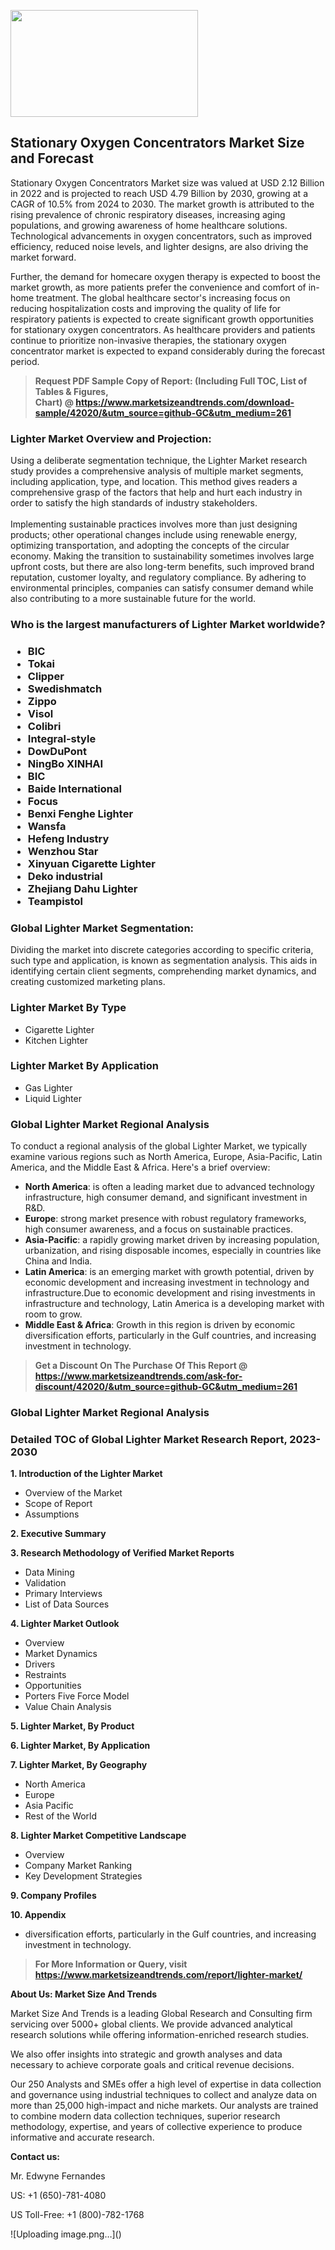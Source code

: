<p><img class="alignnone size-medium wp-image-20088" src="https://ffe5etoiles.com/wp-content/uploads/2024/12/MST1-300x171.png" alt="" width="300" height="171" /></p><h2>Stationary Oxygen Concentrators Market Size and Forecast</h2><p>Stationary Oxygen Concentrators Market size was valued at USD 2.12 Billion in 2022 and is projected to reach USD 4.79 Billion by 2030, growing at a CAGR of 10.5% from 2024 to 2030. The market growth is attributed to the rising prevalence of chronic respiratory diseases, increasing aging populations, and growing awareness of home healthcare solutions. Technological advancements in oxygen concentrators, such as improved efficiency, reduced noise levels, and lighter designs, are also driving the market forward.</p><p>Further, the demand for homecare oxygen therapy is expected to boost the market growth, as more patients prefer the convenience and comfort of in-home treatment. The global healthcare sector's increasing focus on reducing hospitalization costs and improving the quality of life for respiratory patients is expected to create significant growth opportunities for stationary oxygen concentrators. As healthcare providers and patients continue to prioritize non-invasive therapies, the stationary oxygen concentrator market is expected to expand considerably during the forecast period.</p></p><blockquote id="" class=""><strong>Request PDF Sample Copy of Report: (Including Full TOC, List of Tables &amp; Figures, Chart)&nbsp;@&nbsp;<strong><a href="https://www.marketsizeandtrends.com/download-sample/42020/&utm_source=github-GC&utm_medium=261" target="_blank">https://www.marketsizeandtrends.com/download-sample/42020/&utm_source=github-GC&utm_medium=261</a></strong></strong></blockquote><h3 id="" class="">Lighter Market&nbsp;Overview and Projection:</h3><p id="" class="">Using a deliberate segmentation technique, the Lighter Market research study provides a comprehensive analysis of multiple market segments, including application, type, and location. This method gives readers a comprehensive grasp of the factors that help and hurt each industry in order to satisfy the high standards of industry stakeholders. <br /> <br />Implementing sustainable practices involves more than just designing products; other operational changes include using renewable energy, optimizing transportation, and adopting the concepts of the circular economy. Making the transition to sustainability sometimes involves large upfront costs, but there are also long-term benefits, such improved brand reputation, customer loyalty, and regulatory compliance. By adhering to environmental principles, companies can satisfy consumer demand while also contributing to a more sustainable future for the world.</p><h3 id="" class="">Who is the largest manufacturers of&nbsp;Lighter Market worldwide?</h3><h3 class=""><p><ul><li>BIC </li><li> Tokai </li><li> Clipper </li><li> Swedishmatch </li><li> Zippo </li><li> Visol </li><li> Colibri </li><li> Integral-style </li><li> DowDuPont </li><li> NingBo XINHAI </li><li> BIC </li><li> Baide International </li><li> Focus </li><li> Benxi Fenghe Lighter </li><li> Wansfa </li><li> Hefeng Industry </li><li> Wenzhou Star </li><li> Xinyuan Cigarette Lighter </li><li> Deko industrial </li><li> Zhejiang Dahu Lighter </li><li> Teampistol</li></ul></p></h3><h3 id="" class="">Global&nbsp;Lighter Market Segmentation:</h3><p id="" class="">Dividing the market into discrete categories according to specific criteria, such type and application, is known as segmentation analysis. This aids in identifying certain client segments, comprehending market dynamics, and creating customized marketing plans.</p><h3 id="" class="">Lighter Market&nbsp;By Type</h3><p><p><ul><li>Cigarette Lighter </li><li> Kitchen Lighter</p></li></ul></p></p><h3 id="" class="">Lighter Market&nbsp;By Application</h3><p class=""><p><ul><li>Gas Lighter </li><li> Liquid Lighter</li></ul></p></p><h3 id="" class="">Global Lighter Market Regional Analysis</h3><p id="" class="">To conduct a regional analysis of the global Lighter Market, we typically examine various regions such as North America, Europe, Asia-Pacific, Latin America, and the Middle East &amp; Africa. Here's a brief overview:</p><ul><li><strong>North America</strong>: is often a leading market due to advanced technology infrastructure, high consumer demand, and significant investment in R&amp;D.</li><li><strong>Europe</strong>: strong market presence with robust regulatory frameworks, high consumer awareness, and a focus on sustainable practices.</li><li><strong>Asia-Pacific</strong>: a rapidly growing market driven by increasing population, urbanization, and rising disposable incomes, especially in countries like China and India.</li><li><strong>Latin America</strong>: is an emerging market with growth potential, driven by economic development and increasing investment in technology and infrastructure.Due to economic development and rising investments in infrastructure and technology, Latin America is a developing market with room to grow.</li><li><strong>Middle East &amp; Africa</strong>: Growth in this region is driven by economic diversification efforts, particularly in the Gulf countries, and increasing investment in technology.</li></ul><blockquote id="" class=""><strong>Get a Discount On The Purchase Of This Report @ <strong><a href="https://www.marketsizeandtrends.com/ask-for-discount/42020/&utm_source=github-GC&utm_medium=261" target="_blank">https://www.marketsizeandtrends.com/ask-for-discount/42020/&utm_source=github-GC&utm_medium=261</a></strong></strong></blockquote><h3 id="" class="">Global Lighter Market Regional Analysis</h3><h3 id="" class="">Detailed TOC of Global Lighter Market Research Report, 2023-2030</h3><p id="" class=""><strong>1. Introduction of the Lighter Market</strong></p><ul><li>Overview of the Market</li><li>Scope of Report</li><li>Assumptions</li></ul><p id="" class=""><strong>2. Executive Summary</strong></p><p id="" class=""><strong>3. Research Methodology of Verified Market Reports</strong></p><ul><li>Data Mining</li><li>Validation</li><li>Primary Interviews</li><li>List of Data Sources</li></ul><p id="" class=""><strong>4. Lighter Market Outlook</strong></p><ul><li>Overview</li><li>Market Dynamics</li><li>Drivers</li><li>Restraints</li><li>Opportunities</li><li>Porters Five Force Model</li><li>Value Chain Analysis</li></ul><p id="" class=""><strong>5. Lighter Market, By Product</strong></p><p id="" class=""><strong>6. Lighter Market, By Application</strong></p><p id="" class=""><strong>7. Lighter Market, By Geography</strong></p><ul><li>North America</li><li>Europe</li><li>Asia Pacific</li><li>Rest of the World</li></ul><p id="" class=""><strong>8. Lighter Market Competitive Landscape</strong></p><ul><li>Overview</li><li>Company Market Ranking</li><li>Key Development Strategies</li></ul><p id="" class=""><strong>9. Company Profiles</strong></p><p id="" class=""><strong>10. Appendix</strong></p><ul><li>diversification efforts, particularly in the Gulf countries, and increasing investment in technology.</li></ul><blockquote id="" class=""><strong>For More Information or Query, visit <strong><strong><a href="https://www.marketsizeandtrends.com/report/lighter-market/" target="_blank">https://www.marketsizeandtrends.com/report/lighter-market/</a></strong></strong></strong></blockquote><p id="" class=""><strong>About Us: Market Size And Trends</strong></p><p id="" class="">Market Size And Trends is a leading Global Research and Consulting firm servicing over 5000+ global clients. We provide advanced analytical research solutions while offering information-enriched research studies.</p><p id="" class="">We also offer insights into strategic and growth analyses and data necessary to achieve corporate goals and critical revenue decisions.</p><p id="" class="">Our 250 Analysts and SMEs offer a high level of expertise in data collection and governance using industrial techniques to collect and analyze data on more than 25,000 high-impact and niche markets. Our analysts are trained to combine modern data collection techniques, superior research methodology, expertise, and years of collective experience to produce informative and accurate research.</p><p id="" class=""><strong>Contact us:</strong></p><p id="" class="">Mr. Edwyne Fernandes</p><p id="" class="">US: +1 (650)-781-4080</p><p id="" class="">US Toll-Free: +1 (800)-782-1768</p>
![Uploading image.png…]()

